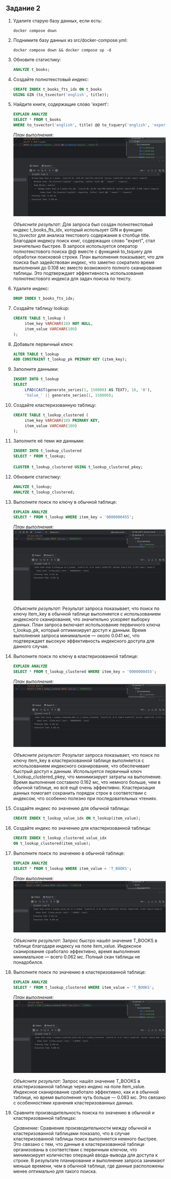 ## Задание 2

1. Удалите старую базу данных, если есть:
    ```shell
    docker compose down
    ```

2. Поднимите базу данных из src/docker-compose.yml:
    ```shell
    docker compose down && docker compose up -d
    ```

3. Обновите статистику:
    ```sql
    ANALYZE t_books;
    ```

4. Создайте полнотекстовый индекс:
    ```sql
    CREATE INDEX t_books_fts_idx ON t_books 
    USING GIN (to_tsvector('english', title));
    ```

5. Найдите книги, содержащие слово 'expert':
    ```sql
    EXPLAIN ANALYZE
    SELECT * FROM t_books 
    WHERE to_tsvector('english', title) @@ to_tsquery('english', 'expert');
    ```
    
    *План выполнения:*
    ![Скриншот результата](src/screenshots/2_5_result.png)
    
    *Объясните результат:*
Для запроса был создан полнотекстовый индекс t_books_fts_idx, который использует GIN и функцию
to_tsvector для анализа текстового содержания в столбце title. Благодаря индексу поиск книг,
содержащих слово "expert", стал значительно быстрее. В запросе используется оператор 
полнотекстового поиска @@ вместе с функцией to_tsquery для обработки поисковой строки.
План выполнения показывает, что для поиска был задействован индекс, что заметно сократило 
время выполнения до 0.108 мс вместо возможного полного сканирования таблицы. 
Это подтверждает эффективность использования полнотекстового индекса для задач поиска по тексту.

6. Удалите индекс:
    ```sql
    DROP INDEX t_books_fts_idx;
    ```

7. Создайте таблицу lookup:
    ```sql
    CREATE TABLE t_lookup (
         item_key VARCHAR(10) NOT NULL,
         item_value VARCHAR(100)
    );
    ```

8. Добавьте первичный ключ:
    ```sql
    ALTER TABLE t_lookup 
    ADD CONSTRAINT t_lookup_pk PRIMARY KEY (item_key);
    ```

9. Заполните данными:
    ```sql
    INSERT INTO t_lookup 
    SELECT 
         LPAD(CAST(generate_series(1, 150000) AS TEXT), 10, '0'),
         'Value_' || generate_series(1, 150000);
    ```

10. Создайте кластеризованную таблицу:
     ```sql
     CREATE TABLE t_lookup_clustered (
          item_key VARCHAR(10) PRIMARY KEY,
          item_value VARCHAR(100)
     );
     ```

11. Заполните её теми же данными:
     ```sql
     INSERT INTO t_lookup_clustered 
     SELECT * FROM t_lookup;
     
     CLUSTER t_lookup_clustered USING t_lookup_clustered_pkey;
     ```

12. Обновите статистику:
     ```sql
     ANALYZE t_lookup;
     ANALYZE t_lookup_clustered;
     ```

13. Выполните поиск по ключу в обычной таблице:
     ```sql
     EXPLAIN ANALYZE
     SELECT * FROM t_lookup WHERE item_key = '0000000455';
     ```
     
     *План выполнения:*
    ![Скриншот результата](src/screenshots/2_13_result.png)
     
     *Объясните результат:*
Результат запроса показывает, что поиск по ключу item_key в обычной таблице выполняется с 
использованием индексного сканирования, что значительно ускоряет выборку данных.
План запроса включает использование первичного ключа t_lookup_pk, который оптимизирует
доступ к данным. Время выполнения запроса минимальное — около 0.041 мс,
что подтверждает высокую эффективность индексного доступа для данного случая.

14. Выполните поиск по ключу в кластеризованной таблице:
     ```sql
     EXPLAIN ANALYZE
     SELECT * FROM t_lookup_clustered WHERE item_key = '0000000455';
     ```
     
     *План выполнения:*
    ![Скриншот результата](src/screenshots/2_14_result.png)
     
     *Объясните результат:*
Результат запроса показывает, что поиск по ключу item_key в кластеризованной таблице выполняется
с использованием индексного сканирования, что обеспечивает быстрый доступ к данным.
Используется первичный ключ t_lookup_clustered_pkey, что минимизирует затраты на выполнение.
Время выполнения составило 0.162 мс, что немного больше, чем в обычной таблице, 
но всё ещё очень эффективно. Кластеризация данных помогает сохранить порядок строк 
в соответствии с индексом, что особенно полезно при последовательных чтениях.

15. Создайте индекс по значению для обычной таблицы:
     ```sql
     CREATE INDEX t_lookup_value_idx ON t_lookup(item_value);
     ```

16. Создайте индекс по значению для кластеризованной таблицы:
     ```sql
     CREATE INDEX t_lookup_clustered_value_idx 
     ON t_lookup_clustered(item_value);
     ```

17. Выполните поиск по значению в обычной таблице:
     ```sql
     EXPLAIN ANALYZE
     SELECT * FROM t_lookup WHERE item_value = 'T_BOOKS';
     ```
     
     *План выполнения:*
    ![Скриншот результата](src/screenshots/2_17_result.png)
     
     *Объясните результат:*
Запрос быстро нашёл значение T_BOOKS в таблице благодаря индексу на поле item_value.
Индексное сканирование сработало эффективно, время выполнения минимальное — всего 0.062 мс.
Полный скан таблицы не понадобился.

18. Выполните поиск по значению в кластеризованной таблице:
     ```sql
     EXPLAIN ANALYZE
     SELECT * FROM t_lookup_clustered WHERE item_value = 'T_BOOKS';
     ```
     
     *План выполнения:*
    ![Скриншот результата](src/screenshots/2_18_result.png)
     
     *Объясните результат:*
Запрос нашёл значение T_BOOKS в кластеризованной таблице через индекс на поле item_value. 
Индексное сканирование сработало эффективно, как и в обычной таблице, но время выполнения 
чуть больше — 0.083 мс. Это связано с особенностями хранения кластеризованных данных.

19. Сравните производительность поиска по значению в обычной и кластеризованной таблицах:
     
     *Сравнение:*
Сравнение производительности между обычной и кластеризованной таблицами показало, 
что в случае кластеризованной таблицы поиск выполняется немного быстрее. 
Это связано с тем, что данные в кластеризованной таблице организованы 
в соответствии с первичным ключом, что минимизирует количество операций
ввода-вывода для доступа к строке. В результате планирование и выполнение запроса 
занимают меньше времени, чем в обычной таблице, где данные расположены менее оптимально
для такого поиска.